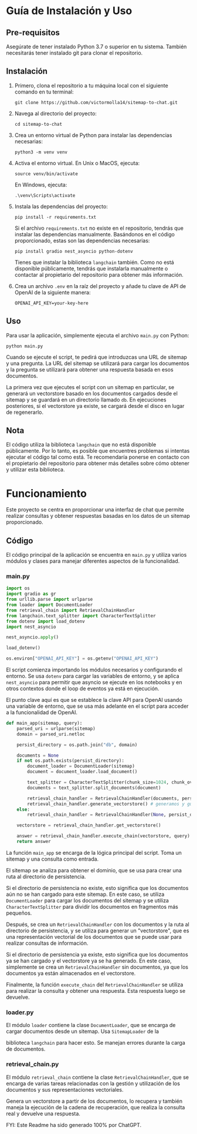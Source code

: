 # Guía de Instalación y Uso

## Pre-requisitos
Asegúrate de tener instalado Python 3.7 o superior en tu sistema. También necesitarás tener instalado git para clonar el repositorio.

## Instalación
1. Primero, clona el repositorio a tu máquina local con el siguiente comando en tu terminal:
   ```
   git clone https://github.com/victormolla14/sitemap-to-chat.git
   ```
2. Navega al directorio del proyecto:
   ```
   cd sitemap-to-chat
   ```
3. Crea un entorno virtual de Python para instalar las dependencias necesarias:
   ```
   python3 -m venv venv
   ```
4. Activa el entorno virtual. En Unix o MacOS, ejecuta:
   ```
   source venv/bin/activate
   ```
   En Windows, ejecuta:
   ```
   .\venv\Scripts\activate
   ```
5. Instala las dependencias del proyecto:
   ```
   pip install -r requirements.txt
   ```
   Si el archivo `requirements.txt` no existe en el repositorio, tendrás que instalar las dependencias manualmente. Basándonos en el código proporcionado, estas son las dependencias necesarias:
   ```
   pip install gradio nest_asyncio python-dotenv
   ```
   Tienes que instalar la biblioteca `langchain` también. Como no está disponible públicamente, tendrás que instalarla manualmente o contactar al propietario del repositorio para obtener más información.

6. Crea un archivo `.env` en la raíz del proyecto y añade tu clave de API de OpenAI de la siguiente manera:
   ```
   OPENAI_API_KEY=your-key-here
   ```

## Uso
Para usar la aplicación, simplemente ejecuta el archivo `main.py` con Python:

```
python main.py
```

Cuando se ejecute el script, te pedirá que introduzcas una URL de sitemap y una pregunta. La URL del sitemap se utilizará para cargar los documentos y la pregunta se utilizará para obtener una respuesta basada en esos documentos.

La primera vez que ejecutes el script con un sitemap en particular, se generará un vectorstore basado en los documentos cargados desde el sitemap y se guardará en un directorio llamado `db`. En ejecuciones posteriores, si el vectorstore ya existe, se cargará desde el disco en lugar de regenerarlo.

## Nota
El código utiliza la biblioteca `langchain` que no está disponible públicamente. Por lo tanto, es posible que encuentres problemas si intentas ejecutar el código tal como está. Te recomendaría ponerse en contacto con el propietario del repositorio para obtener más detalles sobre cómo obtener y utilizar esta biblioteca.


# Funcionamiento

Este proyecto se centra en proporcionar una interfaz de chat que permite realizar consultas y obtener respuestas basadas en los datos de un sitemap proporcionado.

## Código

El código principal de la aplicación se encuentra en `main.py` y utiliza varios módulos y clases para manejar diferentes aspectos de la funcionalidad.

### main.py

```python
import os
import gradio as gr
from urllib.parse import urlparse
from loader import DocumentLoader
from retrieval_chain import RetrievalChainHandler
from langchain.text_splitter import CharacterTextSplitter
from dotenv import load_dotenv
import nest_asyncio

nest_asyncio.apply()

load_dotenv()

os.environ["OPENAI_API_KEY"] = os.getenv("OPENAI_API_KEY")
```

El script comienza importando los módulos necesarios y configurando el entorno. Se usa `dotenv` para cargar las variables de entorno, y se aplica `nest_asyncio` para permitir que asyncio se ejecute en los notebooks y en otros contextos donde el loop de eventos ya está en ejecución.

El punto clave aquí es que se establece la clave API para OpenAI usando una variable de entorno, que se usa más adelante en el script para acceder a la funcionalidad de OpenAI.

```python
def main_app(sitemap, query):
    parsed_uri = urlparse(sitemap)
    domain = parsed_uri.netloc

    persist_directory = os.path.join("db", domain)

    documents = None
    if not os.path.exists(persist_directory):
        document_loader = DocumentLoader(sitemap)
        document = document_loader.load_document()

        text_splitter = CharacterTextSplitter(chunk_size=1024, chunk_overlap=64)
        documents = text_splitter.split_documents(document)

        retrieval_chain_handler = RetrievalChainHandler(documents, persist_directory)
        retrieval_chain_handler.generate_vectorstore() # generamos y guardamos el vectorstore
    else:
        retrieval_chain_handler = RetrievalChainHandler(None, persist_directory)

    vectorstore = retrieval_chain_handler.get_vectorstore()

    answer = retrieval_chain_handler.execute_chain(vectorstore, query)
    return answer
```

La función `main_app` se encarga de la lógica principal del script. Toma un sitemap y una consulta como entrada.

El sitemap se analiza para obtener el dominio, que se usa para crear una ruta al directorio de persistencia.

Si el directorio de persistencia no existe, esto significa que los documentos aún no se han cargado para este sitemap. En este caso, se utiliza `DocumentLoader` para cargar los documentos del sitemap y se utiliza `CharacterTextSplitter` para dividir los documentos en fragmentos más pequeños.

Después, se crea un `RetrievalChainHandler` con los documentos y la ruta al directorio de persistencia, y se utiliza para generar un "vectorstore", que es una representación vectorial de los documentos que se puede usar para realizar consultas de información.

Si el directorio de persistencia ya existe, esto significa que los documentos ya se han cargado y el vectorstore ya se ha generado. En este caso, simplemente se crea un `RetrievalChainHandler` sin documentos, ya que los documentos ya están almacenados en el vectorstore.

Finalmente, la función `execute_chain` del `RetrievalChainHandler` se utiliza para realizar la consulta y obtener una respuesta. Esta respuesta luego se devuelve.

### loader.py

El módulo `loader` contiene la clase `DocumentLoader`, que se encarga de cargar documentos desde un sitemap. Usa `SitemapLoader` de la

 biblioteca `langchain` para hacer esto. Se manejan errores durante la carga de documentos.

### retrieval_chain.py

El módulo `retrieval_chain` contiene la clase `RetrievalChainHandler`, que se encarga de varias tareas relacionadas con la gestión y utilización de los documentos y sus representaciones vectoriales.

Genera un vectorstore a partir de los documentos, lo recupera y también maneja la ejecución de la cadena de recuperación, que realiza la consulta real y devuelve una respuesta.


FYI: Este Readme ha sido generado 100% por ChatGPT.